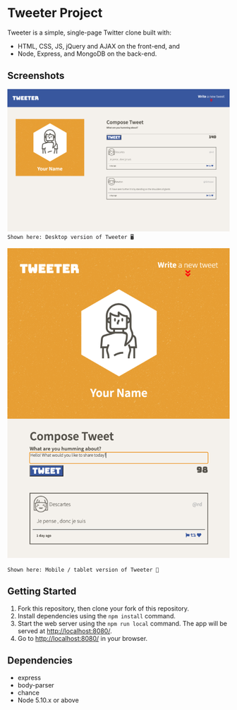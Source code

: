 # Tweeter Project

Tweeter is a simple, single-page Twitter clone built with:
- HTML, CSS, JS, jQuery and AJAX on the front-end, and
- Node, Express, and MongoDB on the back-end.

## Screenshots

![Shown here: desktop version of app](https://github.com/vvncheung/tweeter/blob/master/public/docs/desktop.png?raw=true)
`Shown here: Desktop version of Tweeter 🖥`

![Shown here: mobile version of app](https://github.com/vvncheung/tweeter/blob/master/public/docs/mobile.png?raw=true)

`Shown here: Mobile / tablet version of Tweeter 📱`

## Getting Started

1. Fork this repository, then clone your fork of this repository.
2. Install dependencies using the `npm install` command.
3. Start the web server using the `npm run local` command. The app will be served at <http://localhost:8080/>.
4. Go to <http://localhost:8080/> in your browser.

## Dependencies

- express
- body-parser
- chance
- Node 5.10.x or above
